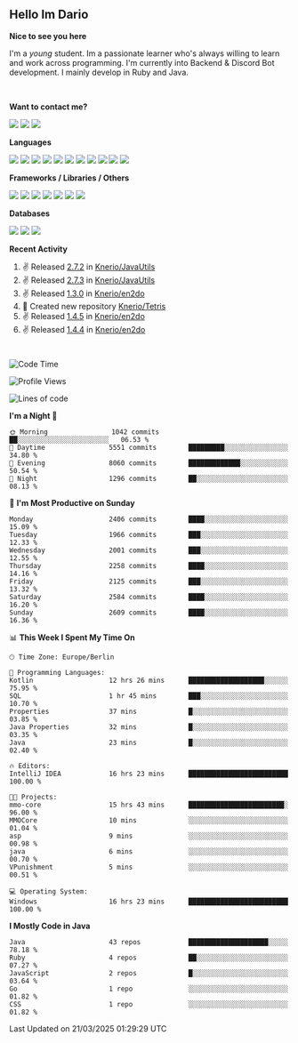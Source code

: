 <h2>Hello Im Dario</h2>

**Nice to see you here**

I'm a *young* student. Im a passionate learner who's always willing to learn and work across
programming. I'm currently into Backend & Discord Bot development. I mainly develop in Ruby and Java.

<br/>

**Want to contact me?**

<a href="https://github.com/knerio"><img src="https://img.shields.io/badge/-Github-blue?style=for-the-badge&logo=github&logoColor=white"/></a> <a href="https://discord.com/users/639416958923702292"><img src="https://img.shields.io/badge/-knerio-blue?style=for-the-badge&logo=discord&logoColor=white"/></a> <a href="https://twitch.tv/dopalos_"><img src="https://img.shields.io/badge/-twitch-blue?style=for-the-badge&logo=twitch&logoColor=white"/></a>

**Languages**

<img src="https://img.shields.io/badge/-Java-blue?style=for-the-badge&logo=java&logoColor=white"/> <img src="https://img.shields.io/badge/-Ruby-blue?style=for-the-badge&logo=Ruby&logoColor=white"/> <img src="https://img.shields.io/badge/-Git-blue?style=for-the-badge&logo=Git&logoColor=white"/> <img src="https://img.shields.io/badge/-HTML-blue?style=for-the-badge&logo=html5&logoColor=white"/> <img src="https://img.shields.io/badge/-CSS-blue?style=for-the-badge&logo=CSS3&logoColor=white"/> <img src="https://img.shields.io/badge/-Javascript-blue?style=for-the-badge&logo=javascript&logoColor=white"/> <img src="https://img.shields.io/badge/-Typescript-blue?style=for-the-badge&logo=TypeScript&logoColor=white"/> <img src="https://img.shields.io/badge/-Kotlin-blue?style=for-the-badge&logo=kotlin&logoColor=white"/> <img src="https://img.shields.io/badge/-SQL-blue?style=for-the-badge&logo=MYSQL&logoColor=white"/> <img src="https://img.shields.io/badge/-Markdown-blue?style=for-the-badge&logo=Markdown&logoColor=white"/> <img src="https://img.shields.io/badge/-JSON-blue?style=for-the-badge&logo=JSON&logoColor=white"/>
<br/>

 **Frameworks / Libraries / Others**

<img src="https://img.shields.io/badge/-Ruby_On_Rails-blue?style=for-the-badge&logo=ruby-on-rails&logoColor=white"/> <img src="https://img.shields.io/badge/-JDA-blue?style=for-the-badge&logo=JDA&logoColor=white"/> <img src="https://img.shields.io/badge/-Bootstrap-blue?style=for-the-badge&logo=Bootstrap&logoColor=white"/> <img src="https://img.shields.io/badge/-Node.JS-blue?style=for-the-badge&logo=node.js&logoColor=white"/> <img src="https://img.shields.io/badge/-React-blue?style=for-the-badge&logo=React&logoColor=white"/> <img src="https://img.shields.io/badge/-Express-blue?style=for-the-badge&logo=Express&logoColor=white"/> <img src="https://img.shields.io/badge/-Next.Js-blue?style=for-the-badge&logo=Next.Js&logoColor=white"/>

**Databases**

<img src="https://img.shields.io/badge/-MongoDB-blue?style=for-the-badge&logo=mongodb&logoColor=white"/> <img src="https://img.shields.io/badge/-MariaDB-blue?style=for-the-badge&logo=MariaDB&logoColor=white"/>
<img src="https://img.shields.io/badge/-PostgreSQL-blue?style=for-the-badge&logo=PostgreSQl&logoColor=white"/>

**Recent Activity**

<!--RECENT_ACTIVITY:start-->
1. ✌️ Released [2.7.2](https://github.com/Knerio/JavaUtils/releases/tag/2.7.2) in [Knerio/JavaUtils](https://github.com/Knerio/JavaUtils)<br>
2. ✌️ Released [2.7.3](https://github.com/Knerio/JavaUtils/releases/tag/2.7.3) in [Knerio/JavaUtils](https://github.com/Knerio/JavaUtils)<br>
3. ✌️ Released [1.3.0](https://github.com/Knerio/en2do/releases/tag/1.3.0) in [Knerio/en2do](https://github.com/Knerio/en2do)<br>
4. 📔 Created new repository [Knerio/Tetris](https://github.com/Knerio/Tetris)<br>
5. ✌️ Released [1.4.5](https://github.com/Knerio/en2do/releases/tag/1.4.5) in [Knerio/en2do](https://github.com/Knerio/en2do)<br>
6. ✌️ Released [1.4.4](https://github.com/Knerio/en2do/releases/tag/1.4.4) in [Knerio/en2do](https://github.com/Knerio/en2do)<br>
<!--RECENT_ACTIVITY:end-->
 
#

<!--START_SECTION:waka-->
![Code Time](http://img.shields.io/badge/Code%20Time-970%20hrs%2021%20mins-blue)

![Profile Views](http://img.shields.io/badge/Profile%20Views-5-blue)

![Lines of code](https://img.shields.io/badge/From%20Hello%20World%20I%27ve%20Written-1.1%20million%20lines%20of%20code-blue)

**I'm a Night 🦉** 

```text
🌞 Morning                1042 commits        ██░░░░░░░░░░░░░░░░░░░░░░░   06.53 % 
🌆 Daytime                5551 commits        █████████░░░░░░░░░░░░░░░░   34.80 % 
🌃 Evening                8060 commits        █████████████░░░░░░░░░░░░   50.54 % 
🌙 Night                  1296 commits        ██░░░░░░░░░░░░░░░░░░░░░░░   08.13 % 
```
📅 **I'm Most Productive on Sunday** 

```text
Monday                   2406 commits        ████░░░░░░░░░░░░░░░░░░░░░   15.09 % 
Tuesday                  1966 commits        ███░░░░░░░░░░░░░░░░░░░░░░   12.33 % 
Wednesday                2001 commits        ███░░░░░░░░░░░░░░░░░░░░░░   12.55 % 
Thursday                 2258 commits        ████░░░░░░░░░░░░░░░░░░░░░   14.16 % 
Friday                   2125 commits        ███░░░░░░░░░░░░░░░░░░░░░░   13.32 % 
Saturday                 2584 commits        ████░░░░░░░░░░░░░░░░░░░░░   16.20 % 
Sunday                   2609 commits        ████░░░░░░░░░░░░░░░░░░░░░   16.36 % 
```


📊 **This Week I Spent My Time On** 

```text
🕑︎ Time Zone: Europe/Berlin

💬 Programming Languages: 
Kotlin                   12 hrs 26 mins      ███████████████████░░░░░░   75.95 % 
SQL                      1 hr 45 mins        ███░░░░░░░░░░░░░░░░░░░░░░   10.70 % 
Properties               37 mins             █░░░░░░░░░░░░░░░░░░░░░░░░   03.85 % 
Java Properties          32 mins             █░░░░░░░░░░░░░░░░░░░░░░░░   03.35 % 
Java                     23 mins             █░░░░░░░░░░░░░░░░░░░░░░░░   02.40 % 

🔥 Editors: 
IntelliJ IDEA            16 hrs 23 mins      █████████████████████████   100.00 % 

🐱‍💻 Projects: 
mmo-core                 15 hrs 43 mins      ████████████████████████░   96.00 % 
MMOCore                  10 mins             ░░░░░░░░░░░░░░░░░░░░░░░░░   01.04 % 
asp                      9 mins              ░░░░░░░░░░░░░░░░░░░░░░░░░   00.98 % 
java                     6 mins              ░░░░░░░░░░░░░░░░░░░░░░░░░   00.70 % 
VPunishment              5 mins              ░░░░░░░░░░░░░░░░░░░░░░░░░   00.51 % 

💻 Operating System: 
Windows                  16 hrs 23 mins      █████████████████████████   100.00 % 
```

**I Mostly Code in Java** 

```text
Java                     43 repos            ████████████████████░░░░░   78.18 % 
Ruby                     4 repos             ██░░░░░░░░░░░░░░░░░░░░░░░   07.27 % 
JavaScript               2 repos             █░░░░░░░░░░░░░░░░░░░░░░░░   03.64 % 
Go                       1 repo              ░░░░░░░░░░░░░░░░░░░░░░░░░   01.82 % 
CSS                      1 repo              ░░░░░░░░░░░░░░░░░░░░░░░░░   01.82 % 
```




 Last Updated on 21/03/2025 01:29:29 UTC
<!--END_SECTION:waka-->

